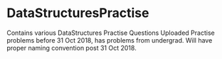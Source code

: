 # DataStructuresPractise
Contains various DataStructures Practise Questions
Uploaded Practise problems before 31 Oct 2018, has problems from undergrad.
Will have proper naming convention post 31 Oct 2018.
